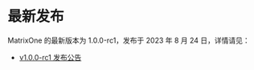 # **最新发布**

MatrixOne 的最新版本为 1.0.0-rc1，发布于 2023 年 8 月 24 日，详情请见：  

* [v1.0.0-rc1 发布公告](../Release-Notes/v1.0.0-rc1.md)
